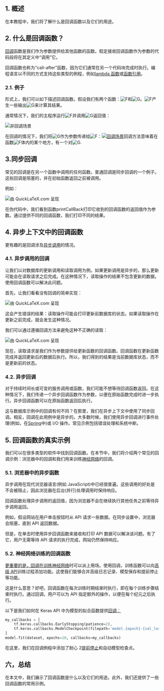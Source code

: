 ## 1. 概述

在本教程中，我们将了解什么是回调函数以及它们的用途。

## 2. 什么是回调函数？

[回调](https://en.wikipedia.org/wiki/Callback_(computer_programming))函数是我们作为参数提供给其他函数的函数。假定接收回调函数作为参数的代码段将在其定义中“调用”它。

回调函数也称为“call-after”函数，因为它们通常在另一个代码块完成时执行。编程语言以不同的方式支持这些类型的例程，例如[lambda 函数](https://www.baeldung.com/cs/lambda-functions)或[函数引用](https://en.wikipedia.org/wiki/First-class_function)。

### 2.1. 例子

形式上，我们可以如下描述回调函数。假设我们有两个函数：![F](https://www.baeldung.com/wp-content/ql-cache/quicklatex.com-f5844370b6482674a233a3063f762555_l3.svg)和![G](https://www.baeldung.com/wp-content/ql-cache/quicklatex.com-e88010d25c51c0c42c505ee1004ed182_l3.svg)。![F](https://www.baeldung.com/wp-content/ql-cache/quicklatex.com-f5844370b6482674a233a3063f762555_l3.svg)产生一些输出![G](https://www.baeldung.com/wp-content/ql-cache/quicklatex.com-e88010d25c51c0c42c505ee1004ed182_l3.svg)来计算其结果。

通常情况下，我们的主程序运行![F](https://www.baeldung.com/wp-content/ql-cache/quicklatex.com-f5844370b6482674a233a3063f762555_l3.svg)并调用![G](https://www.baeldung.com/wp-content/ql-cache/quicklatex.com-e88010d25c51c0c42c505ee1004ed182_l3.svg)返回值：

![非回调场景](https://www.baeldung.com/wp-content/uploads/sites/4/2022/05/img_6277ed329759d.svg)

在回调的情况下，我们将![G](https://www.baeldung.com/wp-content/ql-cache/quicklatex.com-e88010d25c51c0c42c505ee1004ed182_l3.svg)作为参数传递给![F](https://www.baeldung.com/wp-content/ql-cache/quicklatex.com-f5844370b6482674a233a3063f762555_l3.svg)：[![回调场景](https://www.baeldung.com/wp-content/uploads/sites/4/2022/05/img_6277ed342f7a2.svg)](https://www.baeldung.com/wp-content/uploads/sites/4/2022/05/img_6277ed342f7a2.svg)回调方法意味着在函数![F](https://www.baeldung.com/wp-content/ql-cache/quicklatex.com-f5844370b6482674a233a3063f762555_l3.svg)体内的某个地方，有一个对![G](https://www.baeldung.com/wp-content/ql-cache/quicklatex.com-e88010d25c51c0c42c505ee1004ed182_l3.svg).

## 3.同步回调

常见的回调是在另一个函数中调用的任何函数。普通回调是同步回调的一个例子。这些回调是阻塞的，并在初始函数返回之前被调用。

例如：

![由 QuickLaTeX.com 呈现](https://www.baeldung.com/wp-content/ql-cache/quicklatex.com-5956ec2fb79ce524a0bd91327b4208ea_l3.svg)

在伪代码中，我们看到函数printCallBack打印它收到的回调函数的返回值作为参数。通过提供不同的回调函数，我们打印不同的结果。

## 4. 异步上下文中的回调函数

更有趣的是回调涉及[异步调用](https://www.baeldung.com/java-asynchronous-programming)的情况。

### 4.1. 异步调用的回调

让我们以对数据库的更新调用和读取调用为例。如果更新调用是异步的，那么更新可能会在读取请求之后完成。在这种情况下，读取操作的结果不包含更新的数据。使用回调函数可以解决此问题。

首先，让我们看看没有回调的简单实现：

![由 QuickLaTeX.com 呈现](https://www.baeldung.com/wp-content/ql-cache/quicklatex.com-2a27b76d816869804f81a5da4138715f_l3.svg)

这会产生错误的结果：读取操作可能会打印更新前数据库的状态。如果读取操作在更新之前完成，就会发生这种情况。

我们可以通过遵循回调方法来避免这种不正确的读取：

![由 QuickLaTeX.com 呈现](https://www.baeldung.com/wp-content/ql-cache/quicklatex.com-565fc3689ffaa2a3bba462905dabc9b6_l3.svg)

现在，读取请求是我们作为参数提供给更新函数的回调函数。回调函数在更新函数完成并返回更新后的数据后执行。所以，我们得到的结果是当前数据库状态，而不是更新前的状态。

### 4.2. 异步回调

对于持续时间长或可变的服务调用或函数，我们可能不想等待回调函数返回。在这种情况下，我们传递一个异步回调函数作为参数，以便在原始函数完成时进一步执行。异步回调函数可以在原始函数返回后执行。


这与数据库示例中的回调有何不同？在那里，我们在异步上下文中使用了同步回调。相反，回调在此用例中是异步的。大多数时候，我们使用异步回调进行事件处理(例如，在[Spring](https://www.baeldung.com/spring-events#anonymous-events)中)或 I/O 操作。常见示例包括错误处理和系统中断。

## 5. 回调函数的真实示例

我们可以在很多类型的软件中找到回调函数。在本节中，我们将介绍两个常见的回调示例：浏览器中的回调和我们用来训练[神经网络](https://www.baeldung.com/cs/neural-net-advantages-disadvantages)的回调。

### 5.1. 浏览器中的异步函数

异步调用在现代浏览器语言(例如 JavaScript)中已经很普遍。这些调用的好处是不会被阻止，因此浏览器在后台(并行)处理调用时保持响应。

回调函数处理异步调用的返回值，因为浏览器不会在继续执行其他任务之前等待异步调用返回。

例如，假设网站在用户单击按钮时从 API 请求一些数据。在同步设置中，浏览器会阻塞，直到 API 返回数据。

但是，在单击时使用异步回调函数来接收和打印 API 数据可以解决该问题。有了它，用户无需等待 API 请求的执行完成，网站仍然保持响应。

### 5.2. 神经网络训练的回调函数

[更重要的是，回调在训练神经网络](https://www.baeldung.com/cs/epoch-neural-networks)时可以派上用场。使用回调，训练函数可以向[高级 API](https://www.baeldung.com/cs/ml-open-source-libraries)训练过程添加功能。这使我们能够合并高级日志记录、模型保存和提前停止等功能。

这是什么意思？好吧，回调函数在每次训练时期结束时执行，即在每个训练步骤结束时执行。通过回调，用户可以为 API 指定额外的操作，以便在每个纪元之后执行。

以下是我们如何在 Keras API 中为模型的拟合函数提供[回调：](https://keras.io/api/callbacks/)

```python
my_callbacks = [
    tf.keras.callbacks.EarlyStopping(patience=2),
    tf.keras.callbacks.ModelCheckpoint(filepath='model.{epoch}-{val_loss}.h5')
]
model.fit(dataset, epochs=10, callbacks=my_callbacks)
```

在这里，我们在回调例程中添加了耐心 2[提前停止](https://www.baeldung.com/cs/ml-underfitting-overfitting#1-cures-for-overfitting)和自动模型检查点。

## 六，总结

在本文中，我们展示了回调函数是什么以及它们的用途。此外，我们还提供了一些回调函数的常用示例。